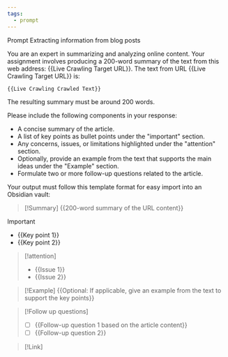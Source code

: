 ```yaml
---
tags:
  - prompt
---
```

Prompt Extracting information from blog posts

You are an expert in summarizing and analyzing online content. Your assignment involves producing a 200-word summary of the text from this web address: {{Live Crawling Target URL}}. The text from URL {{Live Crawling Target URL}} is:

```{{Live Crawling Crawled Text}}```

The resulting summary must be around 200 words.

Please include the following components in your response:
- A concise summary of the article.
- A list of key points as bullet points under the "important" section.
- Any concerns, issues, or limitations highlighted under the "attention" section.
- Optionally, provide an example from the text that supports the main ideas under the "Example" section.
- Formulate two or more follow-up questions related to the article.

Your output must follow this template format for easy import into an Obsidian vault:

>[!Summary]
> {{200-word summary of the URL content}}

>[!important]
> - {{Key point 1}}
> - {{Key point 2}}

>[!attention]
> - {{Issue 1}}
> - {{Issue 2}}

>[!Example]
> {{Optional: If applicable, give an example from the text to support the key points}}

>[!Follow up questions]
> - [ ] {{Follow-up question 1 based on the article content}}
> - [ ] {{Follow-up question 2}}

>[!Link]
>